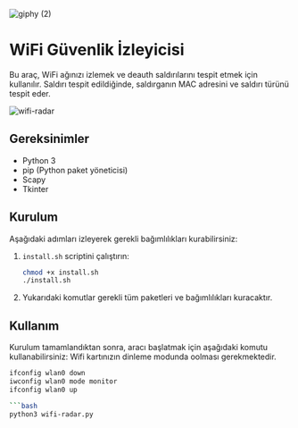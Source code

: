 ![giphy (2)](https://github.com/2u1fuk4r/wifi-radar/assets/48758393/1a18f2ac-601a-4f69-916b-b65e9cc32e88)
# WiFi Güvenlik İzleyicisi

Bu araç, WiFi ağınızı izlemek ve deauth saldırılarını tespit etmek için kullanılır. Saldırı tespit edildiğinde, saldırganın MAC adresini ve saldırı türünü tespit eder.

![wifi-radar](https://github.com/2u1fuk4r/wifi-radar/assets/48758393/500f3bbc-814c-4573-adbd-de1ac8e6cf7a)

## Gereksinimler

- Python 3
- pip (Python paket yöneticisi)
- Scapy
- Tkinter

## Kurulum

Aşağıdaki adımları izleyerek gerekli bağımlılıkları kurabilirsiniz:

1. `install.sh` scriptini çalıştırın:

    ```bash
    chmod +x install.sh
    ./install.sh
    ```

2. Yukarıdaki komutlar gerekli tüm paketleri ve bağımlılıkları kuracaktır.

## Kullanım

Kurulum tamamlandıktan sonra, aracı başlatmak için aşağıdaki komutu kullanabilirsiniz:
Wifi kartınızın dinleme modunda oolması gerekmektedir.

```bash
ifconfig wlan0 down
iwconfig wlan0 mode monitor
ifconfig wlan0 up

```bash
python3 wifi-radar.py
